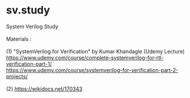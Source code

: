 # sv.study
System Verilog Study<br><br>
Materials : 
<br>
<br>(1) "SystemVerilog for Verification" by Kumar Khandagle (Udemy Lecture)
<br> https://www.udemy.com/course/complete-systemverilog-for-rtl-verification-part-1/
<br> https://www.udemy.com/course/systemverilog-for-verification-part-2-projects/
<br>
<br>(2) https://wikidocs.net/170343
